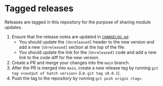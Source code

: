 # Tagged releases

Releases are tagged in this repository for the purpose of sharing module updates.

1. Ensure that the release notes are updated in [`CHANGELOG.md`][changelog]:
    - You should update the `[Unreleased]` header to the new version and add a new `[Unreleased]` section at the top of the file.
    - You should update the link for the `[Unreleased]` code and add a new link to the code diff for the new version.
2. Create a PR and merge your changes into the `main` branch.
3. After the PR is merged into `main`, create a new release tag by running `git tag v<output of hatch version>` (i.e. `git tag v0.0.1`).
4. Push the tag to the repository by running `git push origin <tag>`.

[changelog]: CHANGELOG.md